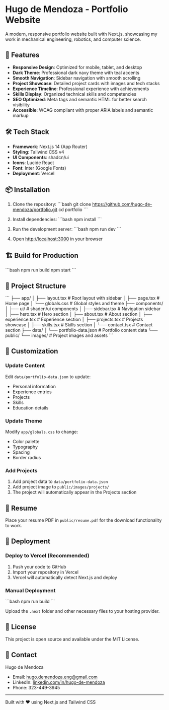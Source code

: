 # Hugo de Mendoza - Portfolio Website

A modern, responsive portfolio website built with Next.js, showcasing my work in mechanical engineering, robotics, and computer science.

## 🚀 Features

- **Responsive Design**: Optimized for mobile, tablet, and desktop
- **Dark Theme**: Professional dark navy theme with teal accents
- **Smooth Navigation**: Sidebar navigation with smooth scrolling
- **Project Showcase**: Detailed project cards with images and tech stacks
- **Experience Timeline**: Professional experience with achievements
- **Skills Display**: Organized technical skills and competencies
- **SEO Optimized**: Meta tags and semantic HTML for better search visibility
- **Accessible**: WCAG compliant with proper ARIA labels and semantic markup

## 🛠️ Tech Stack

- **Framework**: Next.js 14 (App Router)
- **Styling**: Tailwind CSS v4
- **UI Components**: shadcn/ui
- **Icons**: Lucide React
- **Font**: Inter (Google Fonts)
- **Deployment**: Vercel

## 📦 Installation

1. Clone the repository:
\`\`\`bash
git clone https://github.com/hugo-de-mendoza/portfolio.git
cd portfolio
\`\`\`

2. Install dependencies:
\`\`\`bash
npm install
\`\`\`

3. Run the development server:
\`\`\`bash
npm run dev
\`\`\`

4. Open [http://localhost:3000](http://localhost:3000) in your browser

## 🏗️ Build for Production

\`\`\`bash
npm run build
npm start
\`\`\`

## 📁 Project Structure

\`\`\`
├── app/
│   ├── layout.tsx          # Root layout with sidebar
│   ├── page.tsx            # Home page
│   └── globals.css         # Global styles and theme
├── components/
│   ├── ui/                 # shadcn/ui components
│   ├── sidebar.tsx         # Navigation sidebar
│   ├── hero.tsx            # Hero section
│   ├── about.tsx           # About section
│   ├── experience.tsx      # Experience section
│   ├── projects.tsx        # Projects showcase
│   ├── skills.tsx          # Skills section
│   └── contact.tsx         # Contact section
├── data/
│   └── portfolio-data.json # Portfolio content data
└── public/
    └── images/             # Project images and assets
\`\`\`

## 🎨 Customization

### Update Content

Edit `data/portfolio-data.json` to update:
- Personal information
- Experience entries
- Projects
- Skills
- Education details

### Update Theme

Modify `app/globals.css` to change:
- Color palette
- Typography
- Spacing
- Border radius

### Add Projects

1. Add project data to `data/portfolio-data.json`
2. Add project image to `public/images/projects/`
3. The project will automatically appear in the Projects section

## 📄 Resume

Place your resume PDF in `public/resume.pdf` for the download functionality to work.

## 🚀 Deployment

### Deploy to Vercel (Recommended)

1. Push your code to GitHub
2. Import your repository in Vercel
3. Vercel will automatically detect Next.js and deploy

### Manual Deployment

\`\`\`bash
npm run build
\`\`\`

Upload the `.next` folder and other necessary files to your hosting provider.

## 📝 License

This project is open source and available under the MIT License.

## 📧 Contact

Hugo de Mendoza
- Email: hugo.demendoza.eng@gmail.com
- LinkedIn: [linkedin.com/in/hugo-de-mendoza](https://www.linkedin.com/in/hugo-de-mendoza)
- Phone: 323-449-3945

---

Built with ❤️ using Next.js and Tailwind CSS
